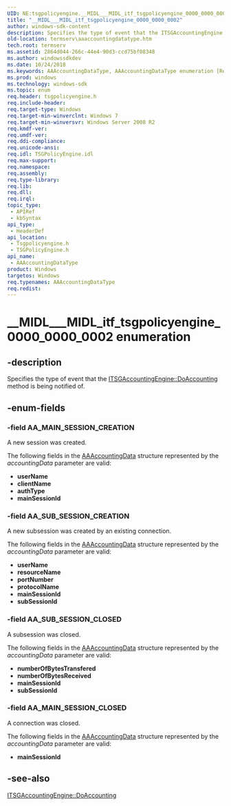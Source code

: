 ```yaml
---
UID: NE:tsgpolicyengine.__MIDL___MIDL_itf_tsgpolicyengine_0000_0000_0002
title: "__MIDL___MIDL_itf_tsgpolicyengine_0000_0000_0002"
author: windows-sdk-content
description: Specifies the type of event that the ITSGAccountingEngine::DoAccounting method is being notified of.
old-location: termserv\aaaccountingdatatype.htm
tech.root: termserv
ms.assetid: 2864d044-266c-44e4-90d3-ccd75bf08348
ms.author: windowssdkdev
ms.date: 10/24/2018
ms.keywords: AAAccountingDataType, AAAccountingDataType enumeration [Remote Desktop Services], AA_MAIN_SESSION_CLOSED, AA_MAIN_SESSION_CREATION, AA_SUB_SESSION_CLOSED, AA_SUB_SESSION_CREATION, __MIDL___MIDL_itf_tsgpolicyengine_0000_0000_0002, termserv.aaaccountingdatatype, tsgpolicyengine/AAAccountingDataType, tsgpolicyengine/AA_MAIN_SESSION_CLOSED, tsgpolicyengine/AA_MAIN_SESSION_CREATION, tsgpolicyengine/AA_SUB_SESSION_CLOSED, tsgpolicyengine/AA_SUB_SESSION_CREATION
ms.prod: windows
ms.technology: windows-sdk
ms.topic: enum
req.header: tsgpolicyengine.h
req.include-header: 
req.target-type: Windows
req.target-min-winverclnt: Windows 7
req.target-min-winversvr: Windows Server 2008 R2
req.kmdf-ver: 
req.umdf-ver: 
req.ddi-compliance: 
req.unicode-ansi: 
req.idl: TSGPolicyEngine.idl
req.max-support: 
req.namespace: 
req.assembly: 
req.type-library: 
req.lib: 
req.dll: 
req.irql: 
topic_type:
 - APIRef
 - kbSyntax
api_type:
 - HeaderDef
api_location:
 - Tsgpolicyengine.h
 - TSGPolicyEngine.h
api_name:
 - AAAccountingDataType
product: Windows
targetos: Windows
req.typenames: AAAccountingDataType
req.redist: 
---
```


# __MIDL___MIDL_itf_tsgpolicyengine_0000_0000_0002 enumeration


## -description


Specifies the type of event that the <a href="https://msdn.microsoft.com/ebc57caa-804b-46a4-96bb-8b50c13029ab">ITSGAccountingEngine::DoAccounting</a> method is being notified of.


## -enum-fields




### -field AA_MAIN_SESSION_CREATION

A new session was created.

The following fields in the <a href="https://msdn.microsoft.com/1c79f910-8dd9-47dc-80d1-f6252f0a43dd">AAAccountingData</a> structure represented by the <i>accountingData</i> parameter are valid:

<ul>
<li><b>userName</b></li>
<li><b>clientName</b></li>
<li><b>authType</b></li>
<li><b>mainSessionId</b></li>
</ul>

### -field AA_SUB_SESSION_CREATION

A new subsession was created by an  existing connection.

The following fields in the <a href="https://msdn.microsoft.com/1c79f910-8dd9-47dc-80d1-f6252f0a43dd">AAAccountingData</a> structure represented by the <i>accountingData</i> parameter are valid:

<ul>
<li><b>userName</b></li>
<li><b>resourceName</b></li>
<li><b>portNumber</b></li>
<li><b>protocolName</b></li>
<li><b>mainSessionId</b></li>
<li><b>subSessionId</b></li>
</ul>

### -field AA_SUB_SESSION_CLOSED

A subsession was closed.

The following fields in the <a href="https://msdn.microsoft.com/1c79f910-8dd9-47dc-80d1-f6252f0a43dd">AAAccountingData</a> structure represented by the <i>accountingData</i> parameter are valid:

<ul>
<li><b>numberOfBytesTransfered</b></li>
<li><b>numberOfBytesReceived</b></li>
<li><b>mainSessionId</b></li>
<li><b>subSessionId</b></li>
</ul>

### -field AA_MAIN_SESSION_CLOSED

A connection was closed.

The following fields in the <a href="https://msdn.microsoft.com/1c79f910-8dd9-47dc-80d1-f6252f0a43dd">AAAccountingData</a> structure represented by the <i>accountingData</i> parameter are valid:

<ul>
<li><b>mainSessionId</b></li>
</ul>

## -see-also




<a href="https://msdn.microsoft.com/ebc57caa-804b-46a4-96bb-8b50c13029ab">ITSGAccountingEngine::DoAccounting</a>
 

 

